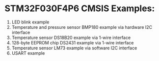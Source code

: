 # STM32F030F4P6 CMSIS Examples:
1) LED blink example
2) Temperature and pressure sensor BMP180 example via hardware I2C interface
3) Temperature sensor DS18B20 example via 1-wire interface
4) 128-byte EEPROM chip DS2431 example via 1-wire interface
5) Temperature sensor LM73 example via software I2C interface
6) USART example
